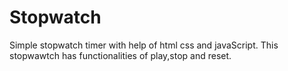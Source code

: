 # Stopwatch

Simple stopwatch timer with help of html css and javaScript.
This stopwawtch has functionalities of play,stop and reset.

